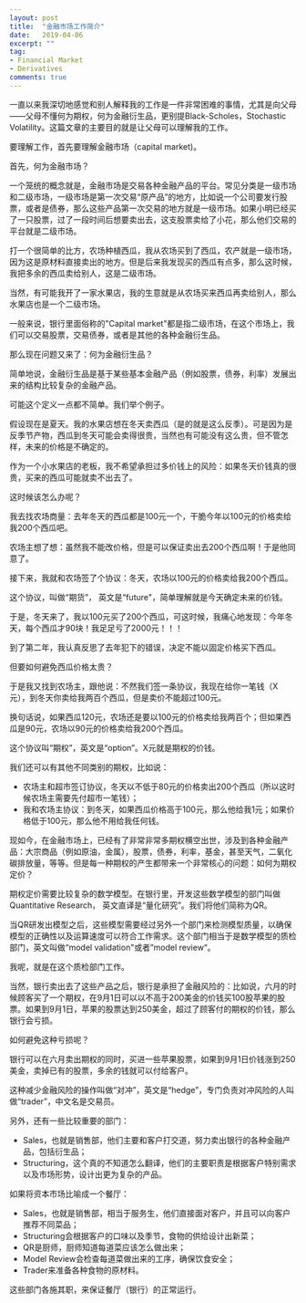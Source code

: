 ```yaml
---
layout: post
title:  "金融市场工作简介"
date:   2019-04-06
excerpt: ""
tag:
- Financial Market
- Derivatives
comments: true
---
```


一直以来我深切地感觉和别人解释我的工作是一件非常困难的事情，尤其是向父母——父母不懂何为期权，何为金融衍生品，更别提Black-Scholes，Stochastic Volatility。这篇文章的主要目的就是让父母可以理解我的工作。

要理解工作，首先要理解金融市场（capital market)。

首先，何为金融市场？

一个笼统的概念就是，金融市场是交易各种金融产品的平台。常见分类是一级市场和二级市场，一级市场是第一次交易“原产品”的地方，比如说一个公司要发行股票，或者是债券，那么这些产品第一次交易的地方就是一级市场。如果小明已经买了一只股票，过了一段时间后想要卖出去，这支股票卖给了小花，那么他们交易的平台就是二级市场。

打一个很简单的比方，农场种植西瓜，我从农场买到了西瓜，农产就是一级市场，因为这是原材料直接卖出的地方。但是后来我发现买的西瓜有点多，那么这时候，我把多余的西瓜卖给别人，这是二级市场。

当然，有可能我开了一家水果店，我的生意就是从农场买来西瓜再卖给别人，那么水果店也是一个二级市场。

一般来说，银行里面俗称的"Capital market"都是指二级市场，在这个市场上，我们可以交易股票，交易债券，或者是其他的各种金融衍生品。

那么现在问题又来了：何为金融衍生品？

简单地说，金融衍生品是基于某些基本金融产品（例如股票，债券，利率）发展出来的结构比较复杂的金融产品。

可能这个定义一点都不简单。我们举个例子。

假设现在是夏天。我的水果店想在冬天卖西瓜（是的就是这么反季）。可是因为是反季节产物，西瓜到冬天可能会卖得很贵，当然也有可能没有这么贵，但不管怎样，未来的价格是不确定的。

作为一个小水果店的老板，我不希望承担过多价钱上的风险：如果冬天价钱真的很贵，买来的西瓜可能就卖不出去了。

这时候该怎么办呢？

我去找农场商量：去年冬天的西瓜都是100元一个，干脆今年以100元的价格卖给我200个西瓜吧。

农场主想了想：虽然我不能改价格，但是可以保证卖出去200个西瓜啊！于是他同意了。

接下来，我就和农场签了个协议：冬天，农场以100元的价格卖给我200个西瓜。

这个协议，叫做“期货”， 英文是“future"，简单理解就是今天确定未来的价钱。

于是，冬天来了，我以100元买了200个西瓜，可这时候，我痛心地发现：今年冬天，每个西瓜才90块！我足足亏了2000元！！！

到了第二年，我认真反思了去年犯下的错误，决定不能以固定价格买下西瓜。

但要如何避免西瓜价格太贵？

于是我又找到农场主，跟他说：不然我们签一条协议，我现在给你一笔钱（X元），到冬天你卖给我两百个西瓜，但是卖价不能超过100元。

换句话说，如果西瓜120元，农场还是要以100元的价格卖给我两百个；但如果西瓜是90元，农场以90元的价格卖给我200个西瓜。

这个协议叫“期权”，英文是“option”。X元就是期权的价钱。

我们还可以有其他不同类别的期权，比如说：

- 农场主和超市签订协议，冬天以不低于80元的价格卖出200个西瓜（所以这时候农场主需要先付超市一笔钱）；
- 我和农场主协议：到冬天，如果西瓜价格高于100元，那么他给我1元；如果价格低于100元，那么他不用给我任何钱。

现如今，在金融市场上，已经有了非常非常多期权横空出世，涉及到各种金融产品：大宗商品（例如原油，金属），股票，债券，利率，基金，甚至天气，二氧化碳排放量，等等。但是每一种期权的产生都带来一个非常核心的问题：如何为期权定价？

期权定价需要比较复杂的数学模型。在银行里，开发这些数学模型的部门叫做Quantitative Research， 英文直译是“量化研究”。我们将他们简称为QR。

当QR研发出模型之后，这些模型需要经过另外一个部门来检测模型质量，以确保模型的正确性以及运算速度可以符合工作需求。这个部门相当于是数学模型的质检部门，英文叫做“model validation"或者”model review“。

我呢，就是在这个质检部门工作。

当然，银行卖出去了这些产品之后，银行是承担了金融风险的：比如说，六月的时候顾客买了一个期权，在9月1日可以以不高于200美金的价钱买100股苹果的股票。如果到9月1日，苹果的股票达到250美金，超过了顾客付的期权的价钱，那么银行会亏损。

如何避免这种亏损呢？

银行可以在六月卖出期权的同时，买进一些苹果股票，如果到9月1日价钱涨到250美金，卖掉已有的股票，多余的钱就可以付给客户。

这种减少金融风险的操作叫做“对冲”，英文是“hedge”，专门负责对冲风险的人叫做“trader”，中文名是交易员。

另外，还有一些比较重要的部门：

- Sales，也就是销售部，他们主要和客户打交道，努力卖出银行的各种金融产品，包括衍生品；
- Structuring，这个真的不知道怎么翻译，他们的主要职责是根据客户特别需求以及市场形势，设计出更为复杂的产品。



如果将资本市场比喻成一个餐厅：

- Sales，也就是销售部，相当于服务生，他们直接面对客户，并且可以向客户推荐不同菜品；
- Structuring会根据客户的口味以及季节，食物的供给设计出新菜；
- QR是厨师，厨师知道每道菜应该怎么做出来；
- Model Review会检查每道菜做出来的工序，确保饮食安全；
- Trader来准备各种食物的原材料。

这些部门各施其职，来保证餐厅（银行）的正常运行。